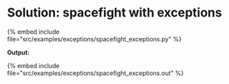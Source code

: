 # Solution: spacefight with exceptions


{% embed include file="src/examples/exceptions/spacefight_exceptions.py" %}

**Output:**

{% embed include file="src/examples/exceptions/spacefight_exceptions.out" %}


